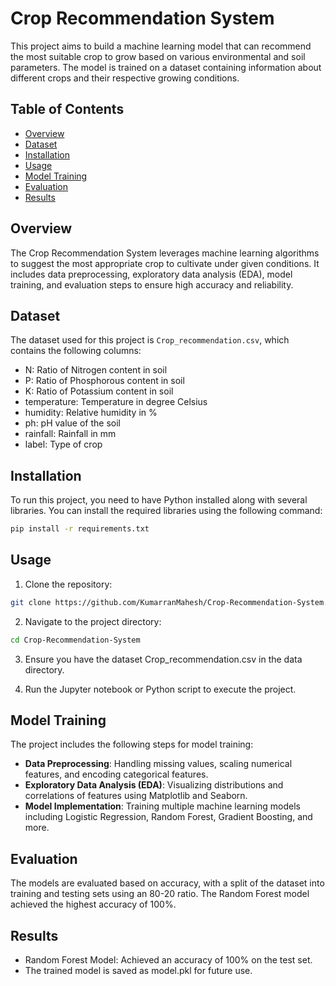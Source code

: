 # Crop Recommendation System

This project aims to build a machine learning model that can recommend the most suitable crop to grow based on various environmental and soil parameters. The model is trained on a dataset containing information about different crops and their respective growing conditions.

## Table of Contents
- [Overview](#overview)
- [Dataset](#dataset)
- [Installation](#installation)
- [Usage](#usage)
- [Model Training](#model-training)
- [Evaluation](#evaluation)
- [Results](#results)

## Overview
The Crop Recommendation System leverages machine learning algorithms to suggest the most appropriate crop to cultivate under given conditions. It includes data preprocessing, exploratory data analysis (EDA), model training, and evaluation steps to ensure high accuracy and reliability.

## Dataset
The dataset used for this project is `Crop_recommendation.csv`, which contains the following columns:
- N: Ratio of Nitrogen content in soil
- P: Ratio of Phosphorous content in soil
- K: Ratio of Potassium content in soil
- temperature: Temperature in degree Celsius
- humidity: Relative humidity in %
- ph: pH value of the soil
- rainfall: Rainfall in mm
- label: Type of crop

## Installation
To run this project, you need to have Python installed along with several libraries. You can install the required libraries using the following command:
```bash
pip install -r requirements.txt
```

## Usage
1. Clone the repository:
```bash
git clone https://github.com/KumarranMahesh/Crop-Recommendation-System.git
```

2. Navigate to the project directory:
```bash
cd Crop-Recommendation-System
```

3. Ensure you have the dataset Crop_recommendation.csv in the data directory.

4. Run the Jupyter notebook or Python script to execute the project.

## Model Training
The project includes the following steps for model training:

- **Data Preprocessing**: Handling missing values, scaling numerical features, and encoding categorical features.
- **Exploratory Data Analysis (EDA)**: Visualizing distributions and correlations of features using Matplotlib and Seaborn.
- **Model Implementation**: Training multiple machine learning models including Logistic Regression, Random Forest, Gradient Boosting, and more.

## Evaluation
The models are evaluated based on accuracy, with a split of the dataset into training and testing sets using an 80-20 ratio. The Random Forest model achieved the highest accuracy of 100%.

## Results
- Random Forest Model: Achieved an accuracy of 100% on the test set.
- The trained model is saved as model.pkl for future use.
